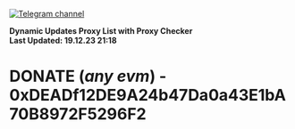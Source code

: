 [![Telegram channel](https://img.shields.io/endpoint?url=https://runkit.io/damiankrawczyk/telegram-badge/branches/master?url=https://t.me/n4z4v0d)](https://t.me/n4z4v0d) 

**Dynamic Updates Proxy List with Proxy Checker**  
**Last Updated: 19.12.23 21:18**

# DONATE (_any evm_) - 0xDEADf12DE9A24b47Da0a43E1bA70B8972F5296F2

